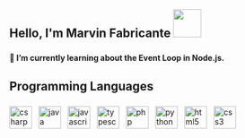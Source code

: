 <!--
**marbs505/marbs505** is a ✨ _special_ ✨ repository because its `README.md` (this file) appears on your GitHub profile.

Here are some ideas to get you started:

- 🔭 I’m currently working on ...
- 🌱 I’m currently learning ...
- 👯 I’m looking to collaborate on ...
- 🤔 I’m looking for help with ...
- 💬 Ask me about ...
- 📫 How to reach me: ...
- 😄 Pronouns: ...
- ⚡ Fun fact: ...
-->

<h2 align="left">Hello, I'm Marvin Fabricante <img src="https://media.giphy.com/media/jsHVvDpDMCwbyLuYM0/giphy.gif" width="50"></h2>

###

<h4 align="left">🚀 I’m currently learning about the Event Loop in Node.js.</h4>

###

<h2 align="left">Programming Languages</h2>

###

<div style="display: flex; align-items: center; gap: 12px;">
  <a href="https://learn.microsoft.com/en-us/dotnet/csharp/" target="_blank" style="text-decoration: none;">
    <img src="https://skillicons.dev/icons?i=cs" height="40" alt="csharp logo"  />
  </a>
  <a href="https://docs.oracle.com/en/java/" target="_blank" style="text-decoration: none;">
    <img src="https://skillicons.dev/icons?i=java" height="40" alt="java logo"  />
  </a>
  <a href="https://developer.mozilla.org/en-US/docs/Web/JavaScript" target="_blank" style="text-decoration: none;">
    <img src="https://skillicons.dev/icons?i=js" height="40" alt="javascript logo"  />
  </a>
  <a href="https://www.typescriptlang.org/docs/" target="_blank" style="text-decoration: none;">
    <img src="https://skillicons.dev/icons?i=ts" height="40" alt="typescript logo"  />
  </a>
  <a href="https://www.php.net/docs.php" target="_blank" style="text-decoration: none;">
    <img src="https://skillicons.dev/icons?i=php" height="40" alt="php logo"  />
  </a>
  <a href="https://docs.python.org/3/" target="_blank" style="text-decoration: none;">
    <img src="https://skillicons.dev/icons?i=py" height="40" alt="python logo"  />
  </a>
  <a href="https://developer.mozilla.org/en-US/docs/Web/HTML" target="_blank" style="text-decoration: none;">
    <img src="https://skillicons.dev/icons?i=html" height="40" alt="html5 logo"  />
  </a>
  <a href="https://developer.mozilla.org/en-US/docs/Web/CSS" target="_blank" style="text-decoration: none;">
    <img src="https://skillicons.dev/icons?i=css" height="40" alt="css3 logo"  />
  </a>
</div>
